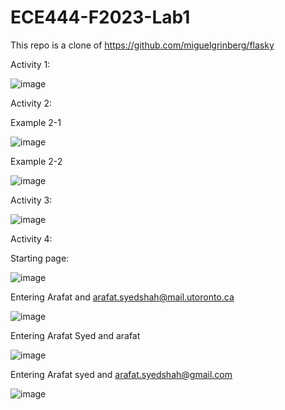 # ECE444-F2023-Lab1

This repo is a clone of https://github.com/miguelgrinberg/flasky

Activity 1:

![image](https://github.com/arafatsyed/ECE444-F2023-Lab1/assets/55632837/c306b816-6b93-4730-8d51-24602f72c6be)

Activity 2:

Example 2-1

![image](https://github.com/arafatsyed/ECE444-F2023-Lab1/assets/55632837/9a7da488-97ab-4e4f-bb55-ee463749c256)

Example 2-2

![image](https://github.com/arafatsyed/ECE444-F2023-Lab1/assets/55632837/7728d3d5-0d14-49de-8880-ad7c7d32fb5f)

Activity 3:

![image](https://github.com/arafatsyed/ECE444-F2023-Lab1/assets/55632837/e0bdcf86-1e23-474a-854c-d4c42ff387df)

Activity 4:

Starting page:

![image](https://github.com/arafatsyed/ECE444-F2023-Lab1/assets/55632837/3be2bdca-b184-4af1-88a7-c5625f88eebf)

Entering Arafat and arafat.syedshah@mail.utoronto.ca

![image](https://github.com/arafatsyed/ECE444-F2023-Lab1/assets/55632837/8c5ea083-bb44-4ec3-8627-1ffa2d72b6f9)

Entering Arafat Syed and arafat

![image](https://github.com/arafatsyed/ECE444-F2023-Lab1/assets/55632837/50709de3-c96a-44a6-8e62-e4f13c66089a)

Entering Arafat syed and arafat.syedshah@gmail.com

![image](https://github.com/arafatsyed/ECE444-F2023-Lab1/assets/55632837/beacb5e5-711b-4fb6-bd53-ca3ac060c38a)


